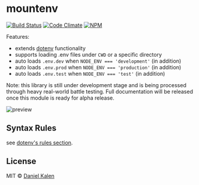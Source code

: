 # mountenv
[![Build Status](https://travis-ci.org/danielkalen/mountenv.svg?branch=master)](https://travis-ci.org/danielkalen/mountenv)
[![Code Climate](https://codeclimate.com/github/danielkalen/mountenv/badges/gpa.svg)](https://codeclimate.com/github/danielkalen/mountenv)
[![NPM](https://img.shields.io/npm/v/mountenv.svg)](https://npmjs.com/package/mountenv)

Features:
- extends [dotenv](https://npmjs.com/package/dotenv) functionality
- supports loading .env files under `CWD` or a specific directory
- auto loads `.env.dev` when `NODE_ENV === 'development'` (in addition)
- auto loads `.env.prod` when `NODE_ENV === 'production'` (in addition)
- auto loads `.env.test` when `NODE_ENV === 'test'` (in addition)

Note: this library is still under development stage and is being processed through heavy real-world battle testing. Full documentation will be released once this module is ready for alpha release.

![preview](docs/preview.jpg?raw=true)
## Syntax Rules
see [dotenv's rules section](https://www.npmjs.com/package/dotenv#rules).


## License
MIT © [Daniel Kalen](https://github.com/danielkalen)